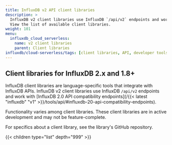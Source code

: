 ```yaml
---
title: InfluxDB v2 API client libraries
description: >
  InfluxDB v2 client libraries use InfluxDB `/api/v2` endpoints and work with [InfluxDB 2.0 API compatibility endpoints](/{{< latest "influxdb" "v1" >}}/tools/api/#influxdb-20-api-compatibility-endpoints).
  View the list of available client libraries.
weight: 101
menu:
  influxdb_cloud_serverless:
    name: v2 client libraries
    parent: Client libraries
influxdb/cloud-serverless/tags: [client libraries, API, developer tools]
---
```


## Client libraries for InfluxDB 2.x and 1.8+

InfluxDB client libraries are language-specific tools that integrate with InfluxDB APIs.
InfluxDB v2 client libraries use InfluxDB `/api/v2` endpoints and work with [InfluxDB 2.0 API compatibility endpoints](/{{< latest "influxdb" "v1" >}}/tools/api/#influxdb-20-api-compatibility-endpoints).

Functionality varies among client libraries.
These client libraries are in active development and may not be feature-complete.

For specifics about a client library, see the library's GitHub repository.

{{< children type="list" depth="999" >}}
